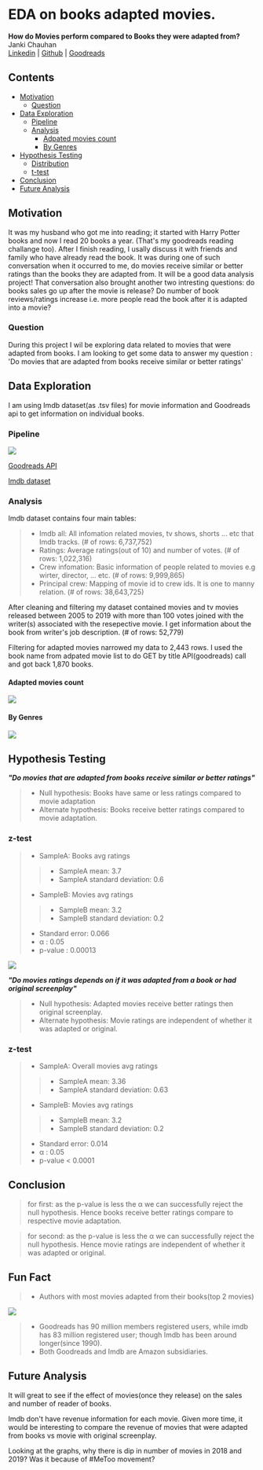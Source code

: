 # EDA on books adapted movies.
**How do Movies perform compared to Books they were adapted from?**
<br>Janki Chauhan
<br>
[Linkedin](https://www.linkedin.com/in/jankichauhan/) | [Github](https://github.com/jankichauhan) | [Goodreads](https://www.goodreads.com/jankichauhan)


## Contents

* [Motivation](#motivation)
  * [Question](#question)
* [Data Exploration](#data-exploration)
  * [Pipeline](#pipeline-source)
  * [Analysis](#analysis)
    * [Adpated movies count](#movies)
    * [By Genres](#genres)
* [Hypothesis Testing](#hypothesis-testing)
  * [Distribution](#distribution)
  * [t-test](#t-test)
* [Conclusion](#conclusion)
* [Future Analysis](#future-analysis)

## Motivation
It was my husband who got me into reading; it started with Harry Potter books and now I read 20 books a year. (That's my goodreads reading challange too). After I finish reading, I usally discuss it with friends and family who have already read the book. It was during one of such conversation when it occurred to me, do movies receive similar or better ratings than the books they are adapted from. It will be a good data analysis project! That conversation also brought another two intresting questions: do books sales go up after the movie is release? Do number of book reviews/ratings increase i.e. more people read the book after it is adapted into a movie?

### Question
During this project I wil be exploring data related to movies that were adapted from books. I am looking to get some data to answer my question : 'Do movies that are adapted from books receive similar or better ratings'

## Data Exploration
I am using Imdb dataset(as .tsv files) for movie information and Goodreads api to get information on individual books.
### Pipeline

![](images/pipeline.png)

[Goodreads API](https://www.goodreads.com/api)

[Imdb dataset](https://www.imdb.com/interfaces/)

### Analysis
Imdb dataset contains four main tables:
> - Imdb all: All infomation related movies, tv shows, shorts ... etc that Imdb tracks. (# of rows: 6,737,752)
> - Ratings: Average ratings(out of 10) and number of votes. (# of rows: 1,022,316)
> - Crew infomation: Basic information of people related to movies e.g wirter, director, ... etc. (# of rows: 9,999,865)
> - Principal crew: Mapping of movie id to crew ids. It is one to manny relation. (# of rows: 38,643,725)
    
After cleaning and filtering my dataset contained movies and tv movies released between 2005 to 2019 with more than 100 votes joined with the writer(s) associated with the resepective movie. I get information about the book from writer's job description. (# of rows: 52,779)

Filtering for adapted movies narrowed my data to 2,443 rows. I used the book name from adpated movie list to do GET by title API(goodreads) call and got back 1,870 books. 

#### Adapted movies count

![](images/total_number_of_movies.png)

#### By Genres

![](images/Movie_Count_Genre.png)

## Hypothesis Testing
***"Do movies that are adapted from books receive similar or better ratings"***

> - Null hypothesis: Books have same or less ratings compared to movie adaptation
> - Alternate hypothesis: Books receive better ratings compared to movie adaptation.

### z-test
> - SampleA: Books avg ratings
>> - SampleA mean: 3.7             
>> - SampleA standard deviation: 0.6
> - SampleB: Movies avg ratings
>> - SampleB mean: 3.2              
>> - SampleB standard deviation: 0.2
> - Standard error: 0.066
> - α : 0.05
> - p-value : 0.00013

![](images/Avg_ratings.png)

***"Do movies ratings depends on if it was adapted from a book or had original screenplay"***

> - Null hypothesis: Adapted movies receive better ratings then original screenplay. 
> - Alternate hypothesis: Movie ratings are independent of whether it was adapted or original.

### z-test
> - SampleA: Overall movies avg ratings
>> - SampleA mean: 3.36            
>> - SampleA standard deviation: 0.63
> - SampleB: Movies avg ratings
>> - SampleB mean: 3.2              
>> - SampleB standard deviation: 0.2
> - Standard error: 0.014
> - α : 0.05
> - p-value < 0.0001

## Conclusion
>  for first: as the p-value is less the α we can successfully reject the null hypothesis. Hence books receive better ratings compare to respective movie adaptation.

>  for second: as the p-value is less the α we can successfully reject the null hypothesis. Hence movie ratings are independent of whether it was adapted or original. 

## Fun Fact
> - Authors with most movies adapted from their books(top 2 movies)

![](images/top_authors.png)

> - Goodreads has 90 million members registered users, while imdb has 83 million registered user; though Imdb has been around longer(since 1990).
> - Both Goodreads and Imdb are Amazon subsidiaries. 

## Future Analysis
It will great to see if the effect of movies(once they release) on the sales and number of reader of books.

Imdb don't have revenue information for each movie. Given more time, it would be interesting to compare the revenue of movies that were adapted from books vs movie with original screenplay.

Looking at the graphs, why there is dip in number of movies in 2018 and 2019? Was it because of #MeToo movement?
